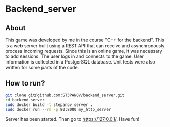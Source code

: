 # Backend_server
## About
This game was developed by me in the course "C++ for the backend". This is a web server built using a REST API that can receive and asynchronously process incoming requests. Since this is an online game, it was necessary to add sessions. The user logs in and connects to the game. User information is collected in a PostgerSQL database. Unit tests were also written for some parts of the code.

## How to run?
```bash
git clone git@github.com:ST3PAN0V/backend_server.git
cd backend_server
sudo docker build -t stepanov_server .
sudo docker run --rm -p 80:8080 my_http_server
```
Server has been started. Than go to https://127.0.0.1/.
Have fun!

